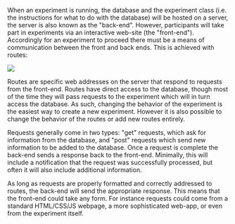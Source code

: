 When an experiment is running, the database and the experiment class (i.e. the instructions for what to do with the database) will be hosted on a server, the server is also known as the "back-end". However, participants will take part in experiments via an interactive web-site (the "front-end"). Accordingly for an experiment to proceed there must be a means of communication between the front and back ends. This is achieved with routes:

![](https://github.com/suchow/Wallace/blob/master/wiki/images/front_back_layout.jpg)

Routes are specific web addresses on the server that respond to requests from the front-end. Routes have direct access to the database, though most of the time they will pass requests to the experiment which will in turn access the database. As such, changing the behavior of the experiment is the easiest way to create a new experiment. However it is also possible to change the behavior of the routes or add new routes entirely.

Requests generally come in two types: "get" requests, which ask for information from the database, and "post" requests which send new information to be added to the database. Once a request is complete the back-end sends a response back to the front-end. Minimally, this will include a notification that the request was successfully processed, but often it will also include additional information.

As long as requests are properly formatted and correctly addressed to routes, the back-end will send the appropriate response. This means that the front-end could take any form. For instance requests could come from a standard HTML/CSS/JS webpage, a more sophisticated web-app, or even from the experiment itself.